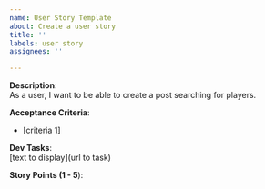 ```yaml
---
name: User Story Template
about: Create a user story
title: ''
labels: user story
assignees: ''

---
```


**Description**:  
As a user, I want to be able to create a post searching for players.

**Acceptance Criteria**:  
* [criteria 1]

**Dev Tasks**:  
[text to display](url to task)

**Story Points (1 - 5**):
